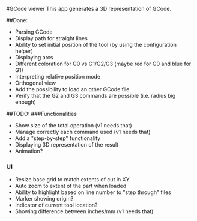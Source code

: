 #GCode viewer
This app generates a 3D representation of GCode.

##Done:
* Parsing GCode
* Display path for straight lines
* Ability to set initial position of the tool (by using the configuration helper)
* Displaying arcs
* Different coloration for G0 vs G1/G2/G3 (maybe red for G0 and blue for G1)
* Interpreting relative position mode
* Orthogonal view
* Add the possibility to load an other GCode file
* Verify that the G2 and G3 commands are possible (i.e. radius big enough)

##TODO:
###Functionalities
* Show size of the total operation (v1 needs that)
* Manage correctly each command used (v1 needs that)
* Add a "step-by-step" functionality
* Displaying 3D representation of the result
* Animation?
### UI
* Resize base grid to match extents of cut in XY
* Auto zoom to extent of the part when loaded
* Ability to highlight based on line number to "step through" files
* Marker showing origin?
* Indicator of current tool location?
* Showing difference between inches/mm (v1 needs that)
